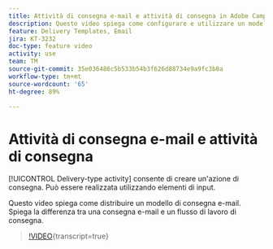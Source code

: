 ```yaml
---
title: Attività di consegna e-mail e attività di consegna in Adobe Campaign Classic
description: Questo video spiega come configurare e utilizzare un modello di consegna.
feature: Delivery Templates, Email
jira: KT-3232
doc-type: feature video
activity: use
team: TM
source-git-commit: 35e036486c5b533b54b3f626d88734e9a9fc3b8a
workflow-type: tm+mt
source-wordcount: '65'
ht-degree: 89%

---
```



# Attività di consegna e-mail e attività di consegna

[!UICONTROL Delivery-type activity] consente di creare un&#39;azione di consegna. Può essere realizzata utilizzando elementi di input.

Questo video spiega come distribuire un modello di consegna e-mail. Spiega la differenza tra una consegna e-mail e un flusso di lavoro di consegna.

>[!VIDEO](https://video.tv.adobe.com/v/329668?quality=12&learn=on&captions=ita){transcript=true}
